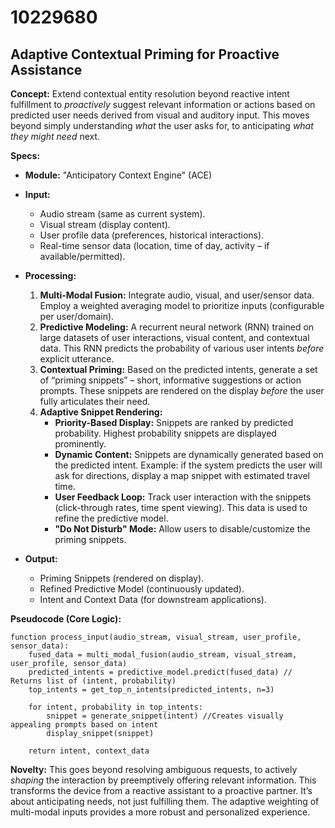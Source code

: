 # 10229680

## Adaptive Contextual Priming for Proactive Assistance

**Concept:** Extend contextual entity resolution beyond reactive intent fulfillment to *proactively* suggest relevant information or actions based on predicted user needs derived from visual and auditory input. This moves beyond simply understanding *what* the user asks for, to anticipating *what they might need* next.

**Specs:**

*   **Module:** "Anticipatory Context Engine" (ACE)
*   **Input:**
    *   Audio stream (same as current system).
    *   Visual stream (display content).
    *   User profile data (preferences, historical interactions).
    *   Real-time sensor data (location, time of day, activity – if available/permitted).
*   **Processing:**
    1.  **Multi-Modal Fusion:** Integrate audio, visual, and user/sensor data. Employ a weighted averaging model to prioritize inputs (configurable per user/domain).
    2.  **Predictive Modeling:** A recurrent neural network (RNN) trained on large datasets of user interactions, visual content, and contextual data. This RNN predicts the probability of various user intents *before* explicit utterance.
    3.  **Contextual Priming:** Based on the predicted intents, generate a set of “priming snippets” – short, informative suggestions or action prompts.  These snippets are rendered on the display *before* the user fully articulates their need.
    4.  **Adaptive Snippet Rendering:**
        *   **Priority-Based Display:**  Snippets are ranked by predicted probability. Highest probability snippets are displayed prominently.
        *   **Dynamic Content:** Snippets are dynamically generated based on the predicted intent.  Example: if the system predicts the user will ask for directions, display a map snippet with estimated travel time.
        *   **User Feedback Loop:**  Track user interaction with the snippets (click-through rates, time spent viewing). This data is used to refine the predictive model.
        *   **"Do Not Disturb" Mode:** Allow users to disable/customize the priming snippets.

*   **Output:**
    *   Priming Snippets (rendered on display).
    *   Refined Predictive Model (continuously updated).
    *   Intent and Context Data (for downstream applications).

**Pseudocode (Core Logic):**

```
function process_input(audio_stream, visual_stream, user_profile, sensor_data):
    fused_data = multi_modal_fusion(audio_stream, visual_stream, user_profile, sensor_data)
    predicted_intents = predictive_model.predict(fused_data) // Returns list of (intent, probability)
    top_intents = get_top_n_intents(predicted_intents, n=3)
    
    for intent, probability in top_intents:
        snippet = generate_snippet(intent) //Creates visually appealing prompts based on intent
        display_snippet(snippet)

    return intent, context_data
```

**Novelty:** This goes beyond resolving ambiguous requests, to actively *shaping* the interaction by preemptively offering relevant information. This transforms the device from a reactive assistant to a proactive partner. It’s about anticipating needs, not just fulfilling them. The adaptive weighting of multi-modal inputs provides a more robust and personalized experience.